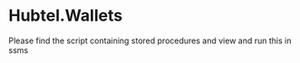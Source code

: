 # Hubtel.Wallets

Please find the script containing stored procedures and view and run this in ssms
